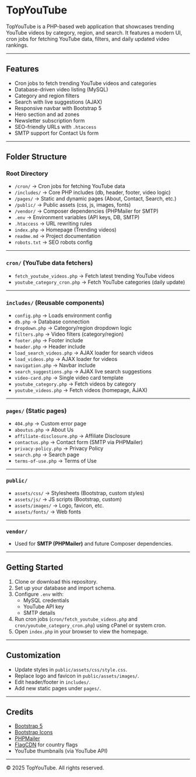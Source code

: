 # TopYouTube  

TopYouTube is a PHP-based web application that showcases trending YouTube videos by category, region, and search. It features a modern UI, cron jobs for fetching YouTube data, filters, and daily updated video rankings.  

---

## Features  

- Cron jobs to fetch trending YouTube videos and categories  
- Database-driven video listing (MySQL)  
- Category and region filters  
- Search with live suggestions (AJAX)  
- Responsive navbar with Bootstrap 5  
- Hero section and ad zones  
- Newsletter subscription form  
- SEO-friendly URLs with `.htaccess`  
- SMTP support for Contact Us form  

---

## Folder Structure  

### Root Directory  
- `/cron/` → Cron jobs for fetching YouTube data  
- `/includes/` → Core PHP includes (db, header, footer, video logic)  
- `/pages/` → Static and dynamic pages (About, Contact, Search, etc.)  
- `/public/` → Public assets (css, js, images, fonts)  
- `/vendor/` → Composer dependencies (PHPMailer for SMTP)  
- `.env` → Environment variables (API keys, DB, SMTP)  
- `.htaccess` → URL rewriting rules  
- `index.php` → Homepage (Trending videos)  
- `readme.md` → Project documentation  
- `robots.txt` → SEO robots config  

---

### `cron/` (YouTube data fetchers)  
- `fetch_youtube_videos.php` → Fetch latest trending YouTube videos  
- `youtube_category_cron.php` → Fetch YouTube categories (daily update)  

---

### `includes/` (Reusable components)  
- `config.php` → Loads environment config  
- `db.php` → Database connection  
- `dropdown.php` → Category/region dropdown logic  
- `filters.php` → Video filters (category/region)  
- `footer.php` → Footer include  
- `header.php` → Header include  
- `load_search_videos.php` → AJAX loader for search videos  
- `load_videos.php` → AJAX loader for videos  
- `navigation.php` → Navbar include  
- `search_suggestions.php` → AJAX live search suggestions  
- `video-card.php` → Single video card template  
- `youtube_category.php` → Fetch videos by category  
- `youtube_videos.php` → Fetch videos (homepage, AJAX)  

---

### `pages/` (Static pages)  
- `404.php` → Custom error page  
- `aboutus.php` → About Us  
- `affiliate-disclosure.php` → Affiliate Disclosure  
- `contactus.php` → Contact form (SMTP via PHPMailer)  
- `privacy-policy.php` → Privacy Policy  
- `search.php` → Search page  
- `terms-of-use.php` → Terms of Use  

---

### `public/`  
- `assets/css/` → Stylesheets (Bootstrap, custom styles)  
- `assets/js/` → JS scripts (Bootstrap, custom)  
- `assets/images/` → Logo, favicon, etc.  
- `assets/fonts/` → Web fonts  

---

### `vendor/`  
- Used for **SMTP (PHPMailer)** and future Composer dependencies.  

---

## Getting Started  

1. Clone or download this repository.  
2. Set up your database and import schema.  
3. Configure `.env` with:  
   - MySQL credentials  
   - YouTube API key  
   - SMTP details  
4. Run cron jobs (`cron/fetch_youtube_videos.php` and `cron/youtube_category_cron.php`) using cPanel or system cron.  
5. Open `index.php` in your browser to view the homepage.  

---

## Customization  

- Update styles in `public/assets/css/style.css`.  
- Replace logo and favicon in `public/assets/images/`.  
- Edit header/footer in `includes/`.  
- Add new static pages under `pages/`.  

---

## Credits  

- [Bootstrap 5](https://getbootstrap.com/)  
- [Bootstrap Icons](https://icons.getbootstrap.com/)  
- [PHPMailer](https://github.com/PHPMailer/PHPMailer)  
- [FlagCDN](https://flagcdn.com/) for country flags  
- YouTube thumbnails (via YouTube API)  

---

© 2025 TopYouTube. All rights reserved.  
